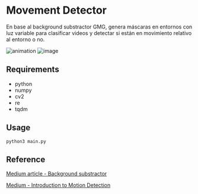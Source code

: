 # Movement Detector

En base al background substractor GMG, genera máscaras en entornos con luz variable para clasificar videos y detectar si están en movimiento relativo al entorno o no.

![animation](https://github.com/Icksir/movement-detector/assets/66755477/d6fd8446-0dd2-4f2c-8977-60e4c0a52a2a)
![image](https://github.com/Icksir/movement-detector/assets/66755477/eed54c18-8285-4865-bc2d-dbdcee178c34)

## Requirements

* python
* numpy
* cv2
* re
* tqdm

## Usage

```
python3 main.py
```

## Reference

[Medium article - Background substractor](https://medium.com/@muhammadsabih56/background-subtraction-in-computer-vision-402ddc79cb1b)

[Medium - Introduction to Motion Detection](https://medium.com/@itberrios6/introduction-to-motion-detection-part-1-e031b0bb9bb2)
